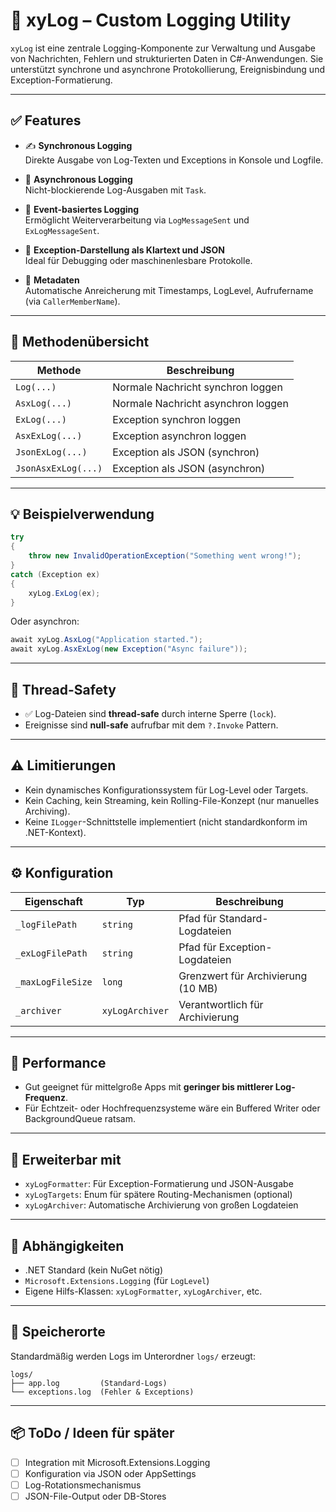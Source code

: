# 📘 xyLog – Custom Logging Utility

`xyLog` ist eine zentrale Logging-Komponente zur Verwaltung und Ausgabe von Nachrichten, Fehlern und strukturierten Daten in C#-Anwendungen. Sie unterstützt synchrone und asynchrone Protokollierung, Ereignisbindung und Exception-Formatierung.

---

## ✅ Features

- ✍️ **Synchronous Logging**  
  Direkte Ausgabe von Log-Texten und Exceptions in Konsole und Logfile.

- 🔄 **Asynchronous Logging**  
  Nicht-blockierende Log-Ausgaben mit `Task`.

- 📢 **Event-basiertes Logging**  
  Ermöglicht Weiterverarbeitung via `LogMessageSent` und `ExLogMessageSent`.

- 📑 **Exception-Darstellung als Klartext und JSON**  
  Ideal für Debugging oder maschinenlesbare Protokolle.

- 🧠 **Metadaten**  
  Automatische Anreicherung mit Timestamps, LogLevel, Aufrufername (via `CallerMemberName`).

---

## 🧩 Methodenübersicht

| Methode            | Beschreibung                                                        |
|--------------------|----------------------------------------------------------------------|
| `Log(...)`         | Normale Nachricht synchron loggen                                    |
| `AsxLog(...)`      | Normale Nachricht asynchron loggen                                   |
| `ExLog(...)`       | Exception synchron loggen                                            |
| `AsxExLog(...)`    | Exception asynchron loggen                                           |
| `JsonExLog(...)`   | Exception als JSON (synchron)                                        |
| `JsonAsxExLog(...)`| Exception als JSON (asynchron)                                      |

---

## 💡 Beispielverwendung

```csharp
try
{
    throw new InvalidOperationException("Something went wrong!");
}
catch (Exception ex)
{
    xyLog.ExLog(ex);
}
```

Oder asynchron:

```csharp
await xyLog.AsxLog("Application started.");
await xyLog.AsxExLog(new Exception("Async failure"));
```

---

## 🧵 Thread-Safety

- ✅ Log-Dateien sind **thread-safe** durch interne Sperre (`lock`).
- Ereignisse sind **null-safe** aufrufbar mit dem `?.Invoke` Pattern.

---

## ⚠️ Limitierungen

- Kein dynamisches Konfigurationssystem für Log-Level oder Targets.
- Kein Caching, kein Streaming, kein Rolling-File-Konzept (nur manuelles Archiving).
- Keine `ILogger`-Schnittstelle implementiert (nicht standardkonform im .NET-Kontext).

---

## ⚙️ Konfiguration

| Eigenschaft       | Typ      | Beschreibung                        |
|------------------|----------|-------------------------------------|
| `_logFilePath`   | `string` | Pfad für Standard-Logdateien        |
| `_exLogFilePath` | `string` | Pfad für Exception-Logdateien       |
| `_maxLogFileSize`| `long`   | Grenzwert für Archivierung (10 MB)  |
| `_archiver`      | `xyLogArchiver` | Verantwortlich für Archivierung |

---

## 🚀 Performance

- Gut geeignet für mittelgroße Apps mit **geringer bis mittlerer Log-Frequenz**.
- Für Echtzeit- oder Hochfrequenzsysteme wäre ein Buffered Writer oder BackgroundQueue ratsam.

---

## 🧪 Erweiterbar mit

- `xyLogFormatter`: Für Exception-Formatierung und JSON-Ausgabe
- `xyLogTargets`: Enum für spätere Routing-Mechanismen (optional)
- `xyLogArchiver`: Automatische Archivierung von großen Logdateien

---

## 🔗 Abhängigkeiten

- .NET Standard (kein NuGet nötig)
- `Microsoft.Extensions.Logging` (für `LogLevel`)
- Eigene Hilfs-Klassen: `xyLogFormatter`, `xyLogArchiver`, etc.

---

## 📂 Speicherorte

Standardmäßig werden Logs im Unterordner `logs/` erzeugt:

```
logs/
├── app.log         (Standard-Logs)
└── exceptions.log  (Fehler & Exceptions)
```

---

## 📦 ToDo / Ideen für später

- [ ] Integration mit Microsoft.Extensions.Logging
- [ ] Konfiguration via JSON oder AppSettings
- [ ] Log-Rotationsmechanismus
- [ ] JSON-File-Output oder DB-Stores